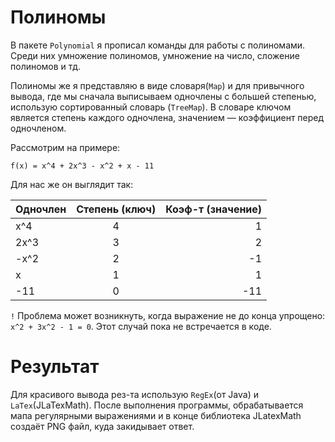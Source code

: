 # Полиномы

В пакете `Polynomial` я прописал команды для работы с полиномами. 
Среди них умножение полиномов, умножение на число, сложение 
полиномов и тд.

Полиномы же я представляю в виде словаря(`Map`) и для привычного вывода, 
где мы сначала выписываем одночлены с большей степенью,
использую сортированный словарь (`TreeMap`). В словаре ключом является 
степень каждого одночлена, значением — коэффициент перед одночленом.

Рассмотрим на примере:
```
f(x) = x^4 + 2x^3 - x^2 + x - 11
```
Для нас же он выглядит так:

| Одночлен | Степень (ключ) | Коэф-т (значение)|
| -------- |:--------------:| ----------------:|
|   x^4    |       4        |        1         |
|  2x^3    |       3        |        2         |
|  -x^2    |       2        |       -1         |
|   x      |       1        |        1         |
|  -11     |       0        |       -11        |

`!` Проблема может возникнуть, когда выражение не до конца упрощено: \
`x^2 + 3x^2 - 1 = 0`. Этот случай пока не встречается в коде.

# Результат

Для красивого вывода рез-та использую `RegEx`(от Java)
и `LaTex`(JLaTexMath). После выполнения программы, обрабатывается
мапа регулярными выражениями и в конце библиотека JLatexMath создаёт PNG
файл, куда закидывает ответ.